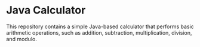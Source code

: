 # Java Calculator 
 This repository contains a simple Java-based calculator that performs basic arithmetic operations, such as addition, subtraction, multiplication, division, and modulo.
